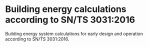 # Building energy calculations according to SN/TS 3031:2016
Building energy system calculations for early design and operation according to SN/TS 3031:2016.
